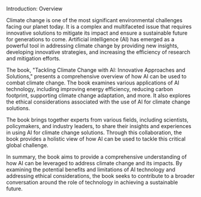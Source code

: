 Introduction: Overview

Climate change is one of the most significant environmental challenges facing our planet today. It is a complex and multifaceted issue that requires innovative solutions to mitigate its impact and ensure a sustainable future for generations to come. Artificial intelligence (AI) has emerged as a powerful tool in addressing climate change by providing new insights, developing innovative strategies, and increasing the efficiency of research and mitigation efforts.

The book, "Tackling Climate Change with AI: Innovative Approaches and Solutions," presents a comprehensive overview of how AI can be used to combat climate change. The book examines various applications of AI technology, including improving energy efficiency, reducing carbon footprint, supporting climate change adaptation, and more. It also explores the ethical considerations associated with the use of AI for climate change solutions.

The book brings together experts from various fields, including scientists, policymakers, and industry leaders, to share their insights and experiences in using AI for climate change solutions. Through this collaboration, the book provides a holistic view of how AI can be used to tackle this critical global challenge.

In summary, the book aims to provide a comprehensive understanding of how AI can be leveraged to address climate change and its impacts. By examining the potential benefits and limitations of AI technology and addressing ethical considerations, the book seeks to contribute to a broader conversation around the role of technology in achieving a sustainable future.
